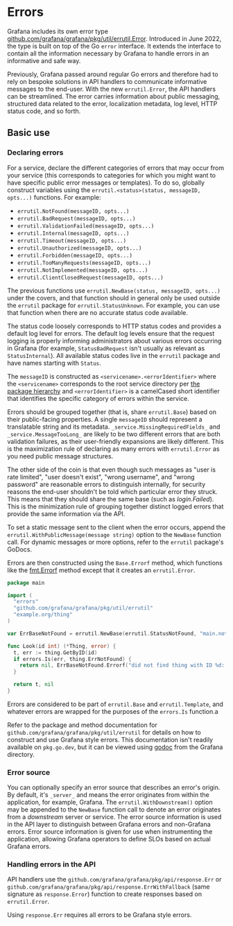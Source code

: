 # Errors

Grafana includes its own error type [github.com/grafana/grafana/pkg/util/errutil.Error](../../pkg/util/errutil/errors.go). 
Introduced in June 2022, the type is built on top of the Go `error` interface.
It extends the interface to contain all the information necessary by Grafana to handle errors in an informative and safe way.

Previously, Grafana passed around regular Go errors and therefore had to
rely on bespoke solutions in API handlers to communicate informative
messages to the end-user. With the new `errutil.Error`, the API handlers
can be streamlined. The error carries information about public messaging, 
structured data related to the error, localization metadata, log level, 
HTTP status code, and so forth.

## Basic use

### Declaring errors

For a service, declare the different categories of errors that may occur
from your service (this corresponds to categories for which you might want 
to have specific public error messages or templates). To do so, globally
construct variables using the `errutil.<status>(status, messageID, opts...)`
functions. For example: 

- `errutil.NotFound(messageID, opts...)`
- `errutil.BadRequest(messageID, opts...)`
- `errutil.ValidationFailed(messageID, opts...)`
- `errutil.Internal(messageID, opts...)`
- `errutil.Timeout(messageID, opts...)`
- `errutil.Unauthorized(messageID, opts...)`
- `errutil.Forbidden(messageID, opts...)`
- `errutil.TooManyRequests(messageID, opts...)`
- `errutil.NotImplemented(messageID, opts...)`
- `errutil.ClientClosedRequest(messageID, opts...)`

The previous functions use `errutil.NewBase(status, messageID, opts...)` under the covers, and that function should in general only be used outside the `errutil` package for `errutil.StatusUnknown`. For example, you can use that function when there are no accurate status code available.

The status code loosely corresponds to HTTP status codes and provides a
default log level for errors. 
The default log levels ensure that the request logging is properly informing administrators about various errors occurring in Grafana (for example, `StatusBadRequest` isn't usually as relevant as `StatusInternal`). 
All available status codes live in the `errutil` package and have names starting with `Status`.

The `messageID` is constructed as `<servicename>.<errorIdentifier>` where
the `<servicename>` corresponds to the root service directory per
[the package hierarchy](package-hierarchy.md) and `<errorIdentifier>`
is a camelCased short identifier that identifies the specific category
of errors within the service.

Errors should be grouped together (that is, share `errutil.Base`) based on
their public-facing properties. A single `messageID` should represent a
translatable string and its metadata.
`_service.MissingRequiredFields_` and `_service.MessageTooLong_` are likely
to be two different errors that are both validation failures, as their
user-friendly expansions are likely different. 
This is the maximization rule of declaring as many errors with `errutil.Error` as you need public message structures.

The other side of the coin is that even though such messages as
"user is rate limited", "user doesn't exist", "wrong username", and
"wrong password" are reasonable errors to distinguish internally,
for security reasons the end-user shouldn't be told which particular
error they struck. This means that they should share the same base (such
as _login.Failed_). 
This is the minimization rule of grouping together distinct logged errors that provide the same information via the API.

To set a static message sent to the client when the error occurs, append the
`errutil.WithPublicMessage(message string)` option to
the `NewBase` function call. For dynamic messages or more options, refer
to the `errutil` package's GoDocs.

Errors are then constructed using the `Base.Errorf` method, which
functions like the [fmt.Errorf](https://pkg.go.dev/fmt#Errorf) method
except that it creates an `errutil.Error`.

```go
package main

import (
  "errors"
  "github.com/grafana/grafana/pkg/util/errutil"
  "example.org/thing"
)

var ErrBaseNotFound = errutil.NewBase(errutil.StatusNotFound, "main.notFound", errutil.WithPublicMessage("Thing not found"))

func Look(id int) (*Thing, error) {
  t, err := thing.GetByID(id)
  if errors.Is(err, thing.ErrNotFound) {
    return nil, ErrBaseNotFound.Errorf("did not find thing with ID %d: %w", id, err)
  }

  return t, nil
}
```

Errors are considered to be part of `errutil.Base` and
`errutil.Template`, and whatever errors are wrapped for the purposes of the
`errors.Is` function.a

Refer to the package and method documentation for
`github.com/grafana/grafana/pkg/util/errutil` for details on how to
construct and use Grafana style errors. 
This documentation isn't readily available on `pkg.go.dev`, but it can be viewed using [godoc](https://go.dev/cmd/godoc/) from the Grafana directory.

### Error source

You can optionally specify an error source that describes an error's origin.
By default, it's `_server_` and means the error originates from within the application, for example, Grafana. 
The `errutil.WithDownstream()` option may be appended to the `NewBase` function call to denote an error originates from a _downstream_ server or service. 
The error source information is used in the API layer to distinguish between Grafana errors and non-Grafana errors. Error source information is given for use when instrumenting the application, allowing Grafana operators to define SLOs based on actual Grafana errors.

### Handling errors in the API

API handlers use the `github.com/grafana/grafana/pkg/api/response.Err`
or `github.com/grafana/grafana/pkg/api/response.ErrWithFallback`
(same signature as `response.Error`) function to create responses based
on `errutil.Error`.

Using `response.Err` requires all errors to be Grafana style errors.
